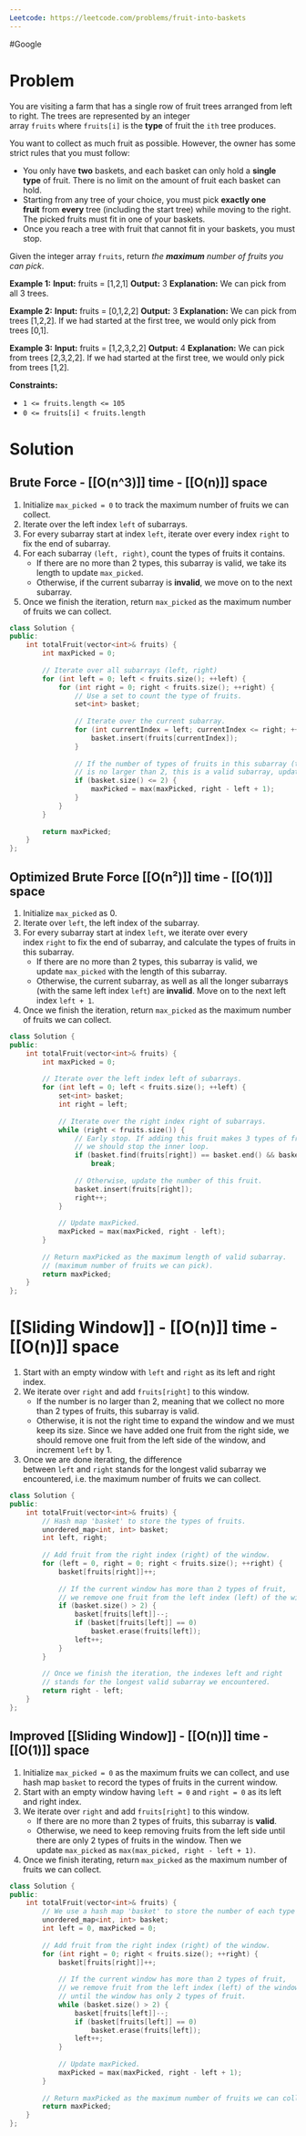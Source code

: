 ```yaml
---
Leetcode: https://leetcode.com/problems/fruit-into-baskets
---
```

#Google 
# Problem

You are visiting a farm that has a single row of fruit trees arranged from left to right. The trees are represented by an integer array `fruits` where `fruits[i]` is the **type** of fruit the `ith` tree produces.

You want to collect as much fruit as possible. However, the owner has some strict rules that you must follow:

- You only have **two** baskets, and each basket can only hold a **single type** of fruit. There is no limit on the amount of fruit each basket can hold.
- Starting from any tree of your choice, you must pick **exactly one fruit** from **every** tree (including the start tree) while moving to the right. The picked fruits must fit in one of your baskets.
- Once you reach a tree with fruit that cannot fit in your baskets, you must stop.

Given the integer array `fruits`, return _the **maximum** number of fruits you can pick_.

**Example 1:**
**Input:** fruits = [1,2,1]
**Output:** 3
**Explanation:** We can pick from all 3 trees.

**Example 2:**
**Input:** fruits = [0,1,2,2]
**Output:** 3
**Explanation:** We can pick from trees [1,2,2].
If we had started at the first tree, we would only pick from trees [0,1].

**Example 3:**
**Input:** fruits = [1,2,3,2,2]
**Output:** 4
**Explanation:** We can pick from trees [2,3,2,2].
If we had started at the first tree, we would only pick from trees [1,2].

**Constraints:**
- `1 <= fruits.length <= 105`
- `0 <= fruits[i] < fruits.length`

# Solution

## Brute Force - [[O(n^3)]] time - [[O(n)]] space

1. Initialize `max_picked = 0` to track the maximum number of fruits we can collect.
2. Iterate over the left index `left` of subarrays.
3. For every subarray start at index `left`, iterate over every index `right` to fix the end of subarray.
4. For each subarray `(left, right)`, count the types of fruits it contains.
    - If there are no more than 2 types, this subarray is valid, we take its length to update `max_picked`.
    - Otherwise, if the current subarray is **invalid**, we move on to the next subarray.
5. Once we finish the iteration, return `max_picked` as the maximum number of fruits we can collect.

```cpp
class Solution {
public:
    int totalFruit(vector<int>& fruits) {
        int maxPicked = 0;
        
        // Iterate over all subarrays (left, right)
        for (int left = 0; left < fruits.size(); ++left) {
            for (int right = 0; right < fruits.size(); ++right) {
                // Use a set to count the type of fruits.
                set<int> basket;
                
                // Iterate over the current subarray.
                for (int currentIndex = left; currentIndex <= right; ++currentIndex) {
                    basket.insert(fruits[currentIndex]);
                }
                
                // If the number of types of fruits in this subarray (types of fruits) 
                // is no larger than 2, this is a valid subarray, update 'maxPicked'.
                if (basket.size() <= 2) {
                    maxPicked = max(maxPicked, right - left + 1);
                }
            }
        }
        
        return maxPicked;
    }
};
```

## Optimized Brute Force [[O(n²)]] time - [[O(1)]] space

1. Initialize `max_picked` as 0.
2. Iterate over `left`, the left index of the subarray.
3. For every subarray start at index `left`, we iterate over every index `right` to fix the end of subarray, and calculate the types of fruits in this subarray.
    - If there are no more than 2 types, this subarray is valid, we update `max_picked` with the length of this subarray.
    - Otherwise, the current subarray, as well as all the longer subarrays (with the same left index `left`) are **invalid**. Move on to the next left index `left + 1`.
4. Once we finish the iteration, return `max_picked` as the maximum number of fruits we can collect.

```cpp
class Solution {
public:
    int totalFruit(vector<int>& fruits) {
        int maxPicked = 0;
        
        // Iterate over the left index left of subarrays.
        for (int left = 0; left < fruits.size(); ++left) {
            set<int> basket;
            int right = left;
            
            // Iterate over the right index right of subarrays.
            while (right < fruits.size()) {
                // Early stop. If adding this fruit makes 3 types of fruit,
                // we should stop the inner loop.
                if (basket.find(fruits[right]) == basket.end() && basket.size() == 2)
                    break;
                
                // Otherwise, update the number of this fruit.
                basket.insert(fruits[right]);
                right++;
            }
            
            // Update maxPicked.
            maxPicked = max(maxPicked, right - left);
        }
        
        // Return maxPicked as the maximum length of valid subarray.
        // (maximum number of fruits we can pick).
        return maxPicked;
    }
};
```

# [[Sliding Window]] - [[O(n)]] time - [[O(n)]] space

1. Start with an empty window with `left` and `right` as its left and right index.
2. We iterate over `right` and add `fruits[right]` to this window.
    - If the number is no larger than 2, meaning that we collect no more than 2 types of fruits, this subarray is valid.
    - Otherwise, it is not the right time to expand the window and we must keep its size. Since we have added one fruit from the right side, we should remove one fruit from the left side of the window, and increment `left` by 1.
3. Once we are done iterating, the difference between `left` and `right` stands for the longest valid subarray we encountered, i.e. the maximum number of fruits we can collect.

```cpp
class Solution {
public:
    int totalFruit(vector<int>& fruits) {
        // Hash map 'basket' to store the types of fruits.
        unordered_map<int, int> basket;
        int left, right;
        
        // Add fruit from the right index (right) of the window.
        for (left = 0, right = 0; right < fruits.size(); ++right) {
            basket[fruits[right]]++;
            
            // If the current window has more than 2 types of fruit,
            // we remove one fruit from the left index (left) of the window.
            if (basket.size() > 2) {
                basket[fruits[left]]--;
                if (basket[fruits[left]] == 0)
                    basket.erase(fruits[left]);
                left++;
            }
        }
        
        // Once we finish the iteration, the indexes left and right 
        // stands for the longest valid subarray we encountered.
        return right - left;
    }
};
```

## Improved [[Sliding Window]] - [[O(n)]] time - [[O(1)]] space

1. Initialize `max_picked = 0` as the maximum fruits we can collect, and use hash map `basket` to record the types of fruits in the current window.
2. Start with an empty window having `left = 0` and `right = 0` as its left and right index.
3. We iterate over `right` and add `fruits[right]` to this window.
    - If there are no more than 2 types of fruits, this subarray is **valid**.
    - Otherwise, we need to keep removing fruits from the left side until there are only 2 types of fruits in the window.
    Then we update `max_picked` as `max(max_picked, right - left + 1)`.
4. Once we finish iterating, return `max_picked` as the maximum number of fruits we can collect.

```cpp
class Solution {
public:
    int totalFruit(vector<int>& fruits) {
        // We use a hash map 'basket' to store the number of each type of fruit.
        unordered_map<int, int> basket;
        int left = 0, maxPicked = 0;
        
        // Add fruit from the right index (right) of the window.
        for (int right = 0; right < fruits.size(); ++right) {
            basket[fruits[right]]++;
            
            // If the current window has more than 2 types of fruit,
            // we remove fruit from the left index (left) of the window,
            // until the window has only 2 types of fruit.
            while (basket.size() > 2) {
                basket[fruits[left]]--;
                if (basket[fruits[left]] == 0)
                    basket.erase(fruits[left]);
                left++;
            }
            
            // Update maxPicked.
            maxPicked = max(maxPicked, right - left + 1);
        }
        
        // Return maxPicked as the maximum number of fruits we can collect.
        return maxPicked;
    }
};
```